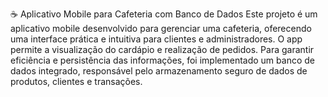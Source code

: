 ☕ Aplicativo Mobile para Cafeteria com Banco de Dados
Este projeto é um aplicativo mobile desenvolvido para gerenciar uma cafeteria, oferecendo uma interface prática e intuitiva para clientes e administradores. O app permite a visualização do cardápio e realização de pedidos. Para garantir eficiência e persistência das informações, foi implementado um banco de dados integrado, responsável pelo armazenamento seguro de dados de produtos, clientes e transações.
